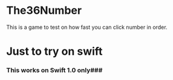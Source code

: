# The36Number
This is a game to test on how fast you can click number in order.


# Just to try on swift

### This works on Swift 1.0 only###
